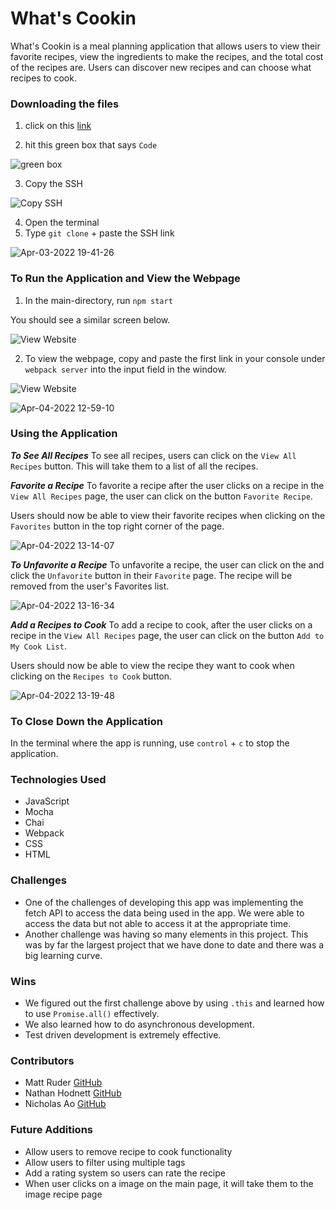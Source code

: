 # What's Cookin

What's Cookin is a meal planning application that allows users to view their favorite recipes, view the ingredients to make the recipes, and the total cost of the recipes are. Users can discover new recipes and can choose what recipes to cook.

### **Downloading the files**

1. click on this [link](https://github.com/mattruder/whats-cookin-starter-kit)

2. hit this green box that says `Code`

![green box](https://user-images.githubusercontent.com/89413678/161453090-3fb52412-8b7f-4c8e-b7f6-359a83db5114.png)

3. Copy the SSH

![Copy SSH](https://user-images.githubusercontent.com/89413678/161453094-154b45dd-f6bf-4883-bfeb-4df1890f256b.png)

4. Open the terminal
5. Type `git clone` + paste the SSH link

![Apr-03-2022 19-41-26](https://user-images.githubusercontent.com/89413678/161460429-1cde31b2-081d-490c-a63c-5e4f9f6980fd.gif)


### **To Run the Application and View the Webpage**

1. In the main-directory, run `npm start`

You should see a similar screen below. 

![View Website](https://user-images.githubusercontent.com/89413678/161453492-049643ab-135d-4d7a-a86a-7802d8468ac8.png)

2. To view the webpage, copy and paste the first link in your console under `webpack server` into the input field in the window. 

![View Website](https://user-images.githubusercontent.com/89413678/161453609-03cf671a-359b-4668-af50-85df2e7f1f25.png)


![Apr-04-2022 12-59-10](https://user-images.githubusercontent.com/89413678/161613465-39ba2c2e-02b6-4637-ad44-c989faac7f7e.gif)


### **Using the Application**

**_To See All Recipes_**
To see all recipes, users can click on the `View All Recipes` button. This will take them to a list of all the recipes. 

**_Favorite a Recipe_**
To favorite a recipe after the user clicks on a recipe in the `View All Recipes` page, the user can click on the button `Favorite Recipe`. 

Users should now be able to view their favorite recipes when clicking on the `Favorites` button in the top right corner of the page. 

![Apr-04-2022 13-14-07](https://user-images.githubusercontent.com/89413678/161615503-0aaacf1d-a52d-4379-a2d9-61ea6c6dfa35.gif)

**_To Unfavorite a Recipe_**
To unfavorite a recipe, the user can click on the 
and click the `Unfavorite` button in their `Favorite` page. The recipe will be removed from the user's Favorites list.

![Apr-04-2022 13-16-34](https://user-images.githubusercontent.com/89413678/161615917-bf656e6d-f246-496e-86e0-a223f38eedbc.gif)

**_Add a Recipes to Cook_**
To add a recipe to cook, after the user clicks on a recipe in the `View All Recipes` page, the user can click on the button `Add to My Cook List`.

Users should now be able to view the recipe they want to cook when clicking on the `Recipes to Cook` button.

![Apr-04-2022 13-19-48](https://user-images.githubusercontent.com/89413678/161616433-68134cea-a5b3-42f2-bbe6-04c6056c20aa.gif)

### **To Close Down the Application**

In the terminal where the app is running, use `control` + `c` to stop the application.

### **Technologies Used**
- JavaScript
- Mocha
- Chai
- Webpack
- CSS
- HTML

### **Challenges**
-  One of the challenges of developing this app was implementing the fetch API to access the data being used in the app. We were able to access the data but not able to access it at the appropriate time.
- Another challenge was having so many elements in this project. This was by far the largest project that we have done to date and there was a big learning curve. 

### **Wins**
- We figured out the first challenge above by using `.this` and learned how to use `Promise.all()` effectively. 
- We also learned how to do asynchronous development.
- Test driven development is extremely effective. 


### **Contributors**
- Matt Ruder [GitHub](https://github.com/mattruder)
- Nathan Hodnett [GitHub](https://github.com/nhodnett)
- Nicholas Ao [GitHub](https://github.com/aominhlong)


### **Future Additions**
- Allow users to remove recipe to cook functionality
- Allow users to filter using multiple tags
- Add a rating system so users can rate the recipe
- When user clicks on a image on the main page, it will take them to the image recipe page
